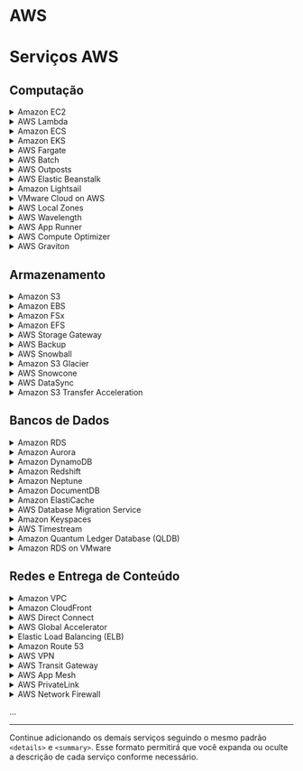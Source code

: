 # AWS

# Serviços AWS

## Computação

<details>
<summary>Amazon EC2</summary>
Instâncias de máquinas virtuais escaláveis na nuvem.
</details>

<details>
<summary>AWS Lambda</summary>
Execução de código sem gerenciamento de servidores.
</details>

<details>
<summary>Amazon ECS</summary>
Serviço de orquestração de contêineres usando Docker.
</details>

<details>
<summary>Amazon EKS</summary>
Gerenciamento de contêineres Kubernetes.
</details>

<details>
<summary>AWS Fargate</summary>
Execução de contêineres sem gerenciar servidores.
</details>

<details>
<summary>AWS Batch</summary>
Processamento de grandes volumes de jobs de computação em lote.
</details>

<details>
<summary>AWS Outposts</summary>
Extensão de infraestrutura AWS para data centers locais.
</details>

<details>
<summary>AWS Elastic Beanstalk</summary>
Serviço de implantação e gerenciamento de aplicativos na nuvem.
</details>

<details>
<summary>Amazon Lightsail</summary>
Hospedagem simplificada para sites e aplicativos.
</details>

<details>
<summary>VMware Cloud on AWS</summary>
Infraestrutura híbrida para VMs VMware na AWS.
</details>

<details>
<summary>AWS Local Zones</summary>
Extensão de regiões da AWS para baixa latência em áreas específicas.
</details>

<details>
<summary>AWS Wavelength</summary>
Execução de aplicativos de baixa latência nas redes 5G.
</details>

<details>
<summary>AWS App Runner</summary>
Implementação automatizada de aplicativos em contêineres.
</details>

<details>
<summary>AWS Compute Optimizer</summary>
Recomendações para otimizar recursos de computação.
</details>

<details>
<summary>AWS Graviton</summary>
Processadores de alto desempenho para instâncias EC2.
</details>

## Armazenamento

<details>
<summary>Amazon S3</summary>
Armazenamento de objetos escalável e seguro.
</details>

<details>
<summary>Amazon EBS</summary>
Armazenamento de bloco para instâncias EC2.
</details>

<details>
<summary>Amazon FSx</summary>
Sistema de arquivos gerenciado para Windows e Lustre.
</details>

<details>
<summary>Amazon EFS</summary>
Sistema de arquivos compartilhado para múltiplas instâncias EC2.
</details>

<details>
<summary>AWS Storage Gateway</summary>
Integração entre armazenamento local e AWS.
</details>

<details>
<summary>AWS Backup</summary>
Backup automatizado e centralizado de dados.
</details>

<details>
<summary>AWS Snowball</summary>
Transferência de grandes volumes de dados para a AWS.
</details>

<details>
<summary>Amazon S3 Glacier</summary>
Armazenamento de longo prazo e baixo custo para dados arquivados.
</details>

<details>
<summary>AWS Snowcone</summary>
Dispositivo portátil para transferência de dados em ambientes remotos.
</details>

<details>
<summary>AWS DataSync</summary>
Transferência de dados automatizada para a nuvem.
</details>

<details>
<summary>Amazon S3 Transfer Acceleration</summary>
Transferência rápida de dados para S3.
</details>

## Bancos de Dados

<details>
<summary>Amazon RDS</summary>
Serviço gerenciado de banco de dados relacional.
</details>

<details>
<summary>Amazon Aurora</summary>
Banco de dados compatível com MySQL e PostgreSQL.
</details>

<details>
<summary>Amazon DynamoDB</summary>
Banco de dados NoSQL de baixa latência.
</details>

<details>
<summary>Amazon Redshift</summary>
Data warehouse para análise de grandes volumes de dados.
</details>

<details>
<summary>Amazon Neptune</summary>
Banco de dados gráfico.
</details>

<details>
<summary>Amazon DocumentDB</summary>
Banco de dados compatível com MongoDB.
</details>

<details>
<summary>Amazon ElastiCache</summary>
Cache para acelerar aplicações com Redis e Memcached.
</details>

<details>
<summary>AWS Database Migration Service</summary>
Migração de bancos de dados para a nuvem.
</details>

<details>
<summary>Amazon Keyspaces</summary>
Banco de dados NoSQL compatível com Cassandra.
</details>

<details>
<summary>AWS Timestream</summary>
Banco de dados de séries temporais.
</details>

<details>
<summary>Amazon Quantum Ledger Database (QLDB)</summary>
Banco de dados para registros imutáveis e rastreáveis.
</details>

<details>
<summary>Amazon RDS on VMware</summary>
RDS para data centers locais com VMware.
</details>

## Redes e Entrega de Conteúdo

<details>
<summary>Amazon VPC</summary>
Redes privadas virtuais para ambientes de nuvem isolados.
</details>

<details>
<summary>Amazon CloudFront</summary>
Rede de entrega de conteúdo (CDN) para baixa latência.
</details>

<details>
<summary>AWS Direct Connect</summary>
Conexão privada dedicada à AWS.
</details>

<details>
<summary>AWS Global Accelerator</summary>
Otimização de rede para melhorar a disponibilidade de aplicativos.
</details>

<details>
<summary>Elastic Load Balancing (ELB)</summary>
Balanceamento de carga para distribuir tráfego.
</details>

<details>
<summary>Amazon Route 53</summary>
Serviço de DNS escalável.
</details>

<details>
<summary>AWS VPN</summary>
Conexões de rede privada virtual para AWS.
</details>

<details>
<summary>AWS Transit Gateway</summary>
Conexão de VPCs e redes locais em um hub centralizado.
</details>

<details>
<summary>AWS App Mesh</summary>
Malha de serviços para monitorar comunicações entre microserviços.
</details>

<details>
<summary>AWS PrivateLink</summary>
Conexões privadas seguras entre VPCs e serviços AWS.
</details>

<details>
<summary>AWS Network Firewall</summary>
Segurança de rede com firewall gerenciado.
</details>

...

<!-- Adicione mais serviços seguindo o mesmo padrão -->

---

Continue adicionando os demais serviços seguindo o mesmo padrão `<details>` e `<summary>`. Esse formato permitirá que você expanda ou oculte a descrição de cada serviço conforme necessário.
